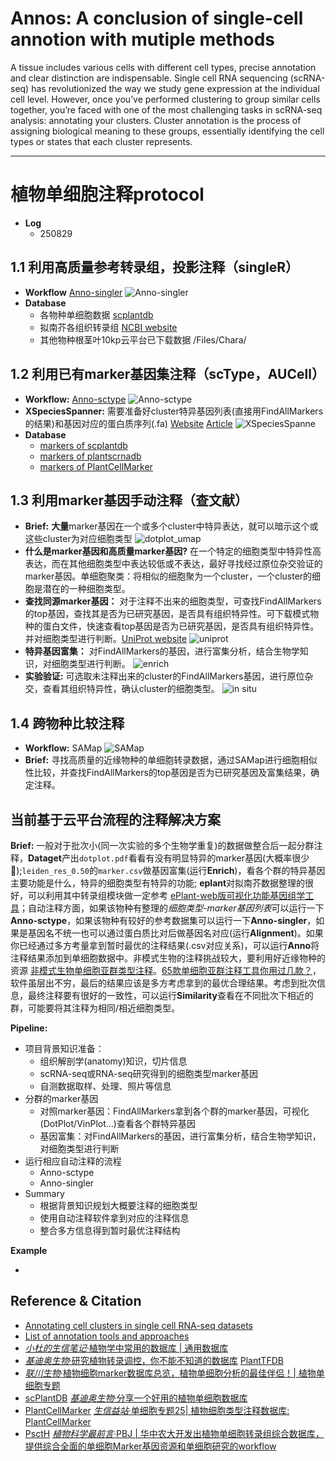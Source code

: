 # Annos: A conclusion of single-cell annotion with mutiple methods
A tissue includes various cells with different cell types, precise annotation and clear distinction are indispensable. Single cell RNA sequencing (scRNA-seq) has revolutionized the way we study gene expression at the individual cell level. However, once you’ve performed clustering to group similar cells together, you’re faced with one of the most challenging tasks in scRNA-seq analysis: annotating your clusters. Cluster annotation is the process of assigning biological meaning to these groups, essentially identifying the cell types or states that each cluster represents.

---
# 植物单细胞注释protocol
- **Log**
  - 250829

## 1.1 利用高质量参考转录组，投影注释（singleR）
- **Workflow** [Anno-singler](https://github.com/ydgenomics/Annos/tree/main/Anno-singler)
![Anno-singler](./PNG/Anno-singler.png)
- **Database**
  - 各物种单细胞数据 [scplantdb](https://biobigdata.nju.edu.cn/scplantdb/home)
  - 拟南芥各组织转录组 [NCBI website](https://www.ncbi.nlm.nih.gov/geo/query/acc.cgi?acc=GSE226097)
  - 其他物种根茎叶10kp云平台已下载数据 /Files/Chara/

## 1.2 利用已有marker基因集注释（scType，AUCell）
- **Workflow:** [Anno-sctype](https://github.com/ydgenomics/Annos/tree/main/Anno-sctype)
![Anno-sctype](./PNG/Anno-sctype.png)
- **XSpeciesSpanner:** 需要准备好cluster特异基因列表(直接用FindAllMarkers的结果)和基因对应的蛋白质序列(.fa) [Website](https://shoot.plantcellatlas.com/#/annotate) [Article](https://www.cell.com/cell/fulltext/S0092-8674(25)00858-X)
![XSpeciesSpanne](./PNG/XSpeciesSpanne.png)
- **Database**
  - [markers of scplantdb](https://biobigdata.nju.edu.cn/scplantdb/marker)
  - [markers of plantscrnadb](http://ibi.zju.edu.cn/plantscrnadb/#/)
  - [markers of PlantCellMarker](https://www.tobaccodb.org/pcmdb/homePage)

## 1.3 利用marker基因手动注释（查文献）
- **Brief:** **大量**marker基因在一个或多个cluster中特异表达，就可以暗示这个或这些cluster为对应细胞类型
![dotplot_umap](./PNG/dotplot_umap.png)
- **什么是marker基因和高质量marker基因?** 在一个特定的细胞类型中特异性高表达，而在其他细胞类型中表达较低或不表达，最好寻找经过原位杂交验证的marker基因。单细胞聚类：将相似的细胞聚为一个cluster，一个cluster的细胞是潜在的一种细胞类型。
- **查找同源marker基因：** 对于注释不出来的细胞类型，可查找FindAllMarkers的top基因，查找其是否为已研究基因，是否具有组织特异性。可下载模式物种的蛋白文件，快速查看top基因是否为已研究基因，是否具有组织特异性。并对细胞类型进行判断。[UniProt website](https://www.uniprot.org/)
![uniprot](./PNG/uniprot.png)
- **特异基因富集：** 对FindAllMarkers的基因，进行富集分析，结合生物学知识，对细胞类型进行判断。
![enrich](./PNG/enrich.png)
- **实验验证:** 可选取未注释出来的cluster的FindAllMarkers基因，进行原位杂交，查看其组织特异性，确认cluster的细胞类型。
![in situ](./PNG/in_situ.png)

## 1.4 跨物种比较注释
- **Workflow:** SAMap
![SAMap](./PNG/SAMap.png)
- **Brief:** 寻找高质量的近缘物种的单细胞转录数据，通过SAMap进行细胞相似性比较，并查找FindAllMarkers的top基因是否为已研究基因及富集结果，确定注释。

## 当前基于云平台流程的注释解决方案
**Brief:** 一般对于批次小(同一次实验的多个生物学重复)的数据做整合后一起分群注释，**Dataget**产出`dotplot.pdf`看看有没有明显特异的marker基因(大概率很少🐶);`leiden_res_0.50`的`marker.csv`做基因富集(运行**Enrich**)，看各个群的特异基因主要功能是什么，特异的细胞类型有特异的功能; **eplant**对拟南芥数据整理的很好，可以利用其中转录组模块做一定参考 [ePlant-web版可视化功能基因组学工具](https://mp.weixin.qq.com/s/DHLZQWFRniOrlf935MOuqA)；自动注释方面，如果该物种有整理的*细胞类型-marker基因列表*可以运行一下**Anno-sctype**，如果该物种有较好的参考数据集可以运行一下**Anno-singler**，如果是基因名不统一也可以通过蛋白质比对后做基因名对应(运行**Alignment**)。如果你已经通过多方考量拿到暂时最优的注释结果(.csv对应关系)，可以运行**Anno**将注释结果添加到单细胞数据中。非模式生物的注释挑战较大，要利用好近缘物种的资源 [非模式生物单细胞亚群类型注释](https://mp.weixin.qq.com/s/7ga9awAM8jlfia7B8b_2Sw)。[65款单细胞亚群注释工具你用过几款？](https://mp.weixin.qq.com/s/gy9UbSID733BhDPSnjk_jA)，软件虽层出不穷，最后的结果应该是多方考虑拿到的最优合理结果。考虑到批次信息，最终注释要有很好的一致性，可以运行**Similarity**查看在不同批次下相近的群，可能要将其注释为相同/相近细胞类型。

**Pipeline:**
  - 项目背景知识准备：
    - 组织解剖学(anatomy)知识，切片信息
    - scRNA-seq或RNA-seq研究得到的细胞类型marker基因
    - 自测数据取样、处理、照片等信息
  - 分群的marker基因
    - 对照marker基因：FindAllMarkers拿到各个群的marker基因，可视化(DotPlot/VinPlot...)查看各个群特异基因
    - 基因富集：对FindAllMarkers的基因，进行富集分析，结合生物学知识，对细胞类型进行判断
  - 运行相应自动注释的流程
    - Anno-sctype
    - Anno-singler
  - Summary
    - 根据背景知识规划大概要注释的细胞类型
    - 使用自动注释软件拿到对应的注释信息
    - 整合多方信息得到暂时最优注释结构

**Example**
  - []()

## Reference & Citation
 - [Annotating cell clusters in single cell RNA-seq datasets](https://pluto.bio/resources/Learning%20Series/annotating-clusters-in-scrnaseq)
 - [List of annotation tools and approaches](https://airtable.com/appMd0h4vP7gzQaeK/shrgmvY3ZvswENjkJ/tblgv3JRYlbD34DYD)
 - [*小杜的生信笔记*·植物学中常用的数据库 | 通用数据库](https://mp.weixin.qq.com/s/eWRKpZbVN8iY1qmu5mue2g)
 - [*基迪奥生物*·研究植物转录调控，你不能不知道的数据库](https://mp.weixin.qq.com/s/yee680uNUmQQUOXISr479A) [PlantTFDB](http://planttfdb.cbi.pku.edu.cn/)
 - [*联川生物*·植物细胞marker数据库总览，植物单细胞分析的最佳伴侣！| 植物单细胞专题](https://mp.weixin.qq.com/s/CXGkNuBDQin5MrPWMgt8ng)
 - [scPlantDB](https://biobigdata.nju.edu.cn/scplantdb/home) [*基迪奥生物*·分享一个好用的植物单细胞数据库](https://mp.weixin.qq.com/s/1dTCDc5U3dvCy15GfLRY4A)
 - [PlantCellMarker](https://www.tobaccodb.org/pcmdb/homePage) [*生信益站*·单细胞专题25| 植物细胞类型注释数据库: PlantCellMarker](https://mp.weixin.qq.com/s/Y1AyXa8jkQBV4yWo_HihTw)
 - [PsctH](http://jinlab.hzau.edu.cn/PsctH/) [*植物科学最前言*·PBJ | 华中农大开发出植物单细胞转录组综合数据库，提供综合全面的单细胞Marker基因资源和单细胞研究的workflow](https://mp.weixin.qq.com/s/5dMORWQeX4eTFgH0e1YkTg)